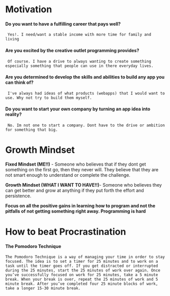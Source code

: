 # Motivation
#### Do you want to have a fulfilling career that pays well?
     Yes!. I need/want a stable income with more time for family and living

#### Are you excited by the creative outlet programming provides?
     Of course. I have a drive to always wanting to create something especially something that people can use in there everyday lives.

#### Are you determined to develop the skills and abilities to build any app you can think of?
     I've always had ideas of what products (webapps) that I would want to use. Why not try to build them myself.

#### Do you want to start your own company by turning an app idea into reality?
     No. Im not one to start a company. Dont have to the drive or ambition for something that big.


# Growth Mindset

**Fixed Mindset (ME!!)** - Someone who believes that if they dont get something on the first go, then they never will. They believe that they are not smart enough to understand or complete the challenge.

**Growth Mindset (WHAT I WANT TO HAVE!!)**- Someone who believes they can get better and grow at anything if they put forth the effort and persistence.


**Focus on all the positive gains in learning how to program and not the pitfalls of not getting something right away. Programming is hard**




# How to beat Procrastination

#### The Pomodoro Technique
    The Pomodoro Technique is a way of managing your time in order to stay focused. The idea is to set a timer for 25 minutes and to work on a task until the timer goes off. If you get distracted or interrupted during the 25 minutes, start the 25 minutes of work over again. Once you’ve successfully focused on work for 25 minutes, take a 5 minute break. When your break is over, repeat the 25 minutes of work and 5 minute break. After you’ve completed four 25 minute blocks of work, take a longer 15-30 minute break.
